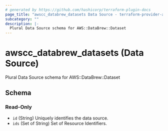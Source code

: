 ```yaml
---
# generated by https://github.com/hashicorp/terraform-plugin-docs
page_title: "awscc_databrew_datasets Data Source - terraform-provider-awscc"
subcategory: ""
description: |-
  Plural Data Source schema for AWS::DataBrew::Dataset
---
```


# awscc_databrew_datasets (Data Source)

Plural Data Source schema for AWS::DataBrew::Dataset



<!-- schema generated by tfplugindocs -->
## Schema

### Read-Only

- `id` (String) Uniquely identifies the data source.
- `ids` (Set of String) Set of Resource Identifiers.
